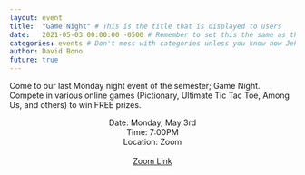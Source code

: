 ```yaml
---
layout: event
title:  "Game Night" # This is the title that is displayed to users
date:   2021-05-03 00:00:00 -0500 # Remember to set this the same as the filename to avoid confusion
categories: events # Don't mess with categories unless you know how Jekyll works
author: David Bono
future: true
---
```


Come to our last Monday night event of the semester; Game Night. Compete in various online games (Pictionary, Ultimate Tic Tac Toe, Among Us, and others) to win FREE prizes.

<p style="text-align: center">
Date: Monday, May 3rd<br>
Time: 7:00PM<br>
Location: Zoom<br>
<br>
<a href="https://fordham.zoom.us/j/94410317637">Zoom Link</a><br>
</p>

